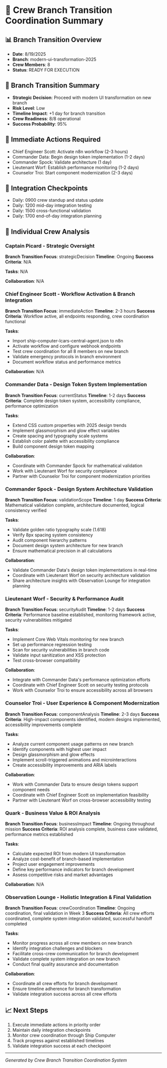 # 🚀 Crew Branch Transition Coordination Summary

## 📊 Branch Transition Overview
- **Date**: 8/19/2025
- **Branch**: modern-ui-transformation-2025
- **Crew Members**: 8
- **Status**: READY FOR EXECUTION

## 🎯 Branch Transition Summary
- **Strategic Decision**: Proceed with modern UI transformation on new branch
- **Risk Level**: Low
- **Timeline Impact**: +1 day for branch transition
- **Crew Readiness**: 8/8 operational
- **Success Probability**: 95%

## 🚀 Immediate Actions Required

- Chief Engineer Scott: Activate n8n workflow (2-3 hours)
- Commander Data: Begin design token implementation (1-2 days)
- Commander Spock: Validate architecture (1 day)
- Lieutenant Worf: Establish performance monitoring (1-2 days)
- Counselor Troi: Start component modernization (2-3 days)

## 🔗 Integration Checkpoints

- Daily: 0900 crew standup and status update
- Daily: 1200 mid-day integration testing
- Daily: 1500 cross-functional validation
- Daily: 1700 end-of-day integration planning

## 👥 Individual Crew Analysis


### Captain Picard - Strategic Oversight
**Branch Transition Focus**: strategicDecision
**Timeline**: Ongoing
**Success Criteria**: N/A

**Tasks**:
N/A

**Collaboration**:
N/A


### Chief Engineer Scott - Workflow Activation & Branch Integration
**Branch Transition Focus**: immediateAction
**Timeline**: 2-3 hours
**Success Criteria**: Workflow active, all endpoints responding, crew coordination functional

**Tasks**:
- Import ship-computer-lcars-central-agent.json to n8n
- Activate workflow and configure webhook endpoints
- Test crew coordination for all 8 members on new branch
- Validate emergency protocols in branch environment
- Document workflow status and performance metrics

**Collaboration**:
N/A


### Commander Data - Design Token System Implementation
**Branch Transition Focus**: currentStatus
**Timeline**: 1-2 days
**Success Criteria**: Complete design token system, accessibility compliance, performance optimization

**Tasks**:
- Extend CSS custom properties with 2025 design trends
- Implement glassmorphism and glow effect variables
- Create spacing and typography scale systems
- Establish color palette with accessibility compliance
- Build component design token mapping

**Collaboration**:
- Coordinate with Commander Spock for mathematical validation
- Work with Lieutenant Worf for security compliance
- Partner with Counselor Troi for component modernization priorities


### Commander Spock - Design System Architecture Validation
**Branch Transition Focus**: validationScope
**Timeline**: 1 day
**Success Criteria**: Mathematical validation complete, architecture documented, logical consistency verified

**Tasks**:
- Validate golden ratio typography scale (1.618)
- Verify 8px spacing system consistency
- Audit component hierarchy patterns
- Document design system architecture for new branch
- Ensure mathematical precision in all calculations

**Collaboration**:
- Validate Commander Data's design token implementations in real-time
- Coordinate with Lieutenant Worf on security architecture validation
- Share architecture insights with Observation Lounge for integration planning


### Lieutenant Worf - Security & Performance Audit
**Branch Transition Focus**: securityAudit
**Timeline**: 1-2 days
**Success Criteria**: Performance baseline established, monitoring framework active, security vulnerabilities mitigated

**Tasks**:
- Implement Core Web Vitals monitoring for new branch
- Set up performance regression testing
- Scan for security vulnerabilities in branch code
- Validate input sanitization and XSS protection
- Test cross-browser compatibility

**Collaboration**:
- Integrate with Commander Data's performance optimization efforts
- Coordinate with Chief Engineer Scott on security testing protocols
- Work with Counselor Troi to ensure accessibility across all browsers


### Counselor Troi - User Experience & Component Modernization
**Branch Transition Focus**: componentAnalysis
**Timeline**: 2-3 days
**Success Criteria**: High-impact components identified, modern designs implemented, accessibility improvements complete

**Tasks**:
- Analyze current component usage patterns on new branch
- Identify components with highest user impact
- Design glassmorphism and glow effects
- Implement scroll-triggered animations and microinteractions
- Create accessibility improvements and ARIA labels

**Collaboration**:
- Work with Commander Data to ensure design tokens support component needs
- Coordinate with Chief Engineer Scott on implementation feasibility
- Partner with Lieutenant Worf on cross-browser accessibility testing


### Quark - Business Value & ROI Analysis
**Branch Transition Focus**: businessImpact
**Timeline**: Ongoing throughout mission
**Success Criteria**: ROI analysis complete, business case validated, performance metrics established

**Tasks**:
- Calculate expected ROI from modern UI transformation
- Analyze cost-benefit of branch-based implementation
- Project user engagement improvements
- Define key performance indicators for branch development
- Assess competitive risks and market advantages

**Collaboration**:
N/A


### Observation Lounge - Holistic Integration & Final Validation
**Branch Transition Focus**: crewCoordination
**Timeline**: Ongoing coordination, final validation in Week 3
**Success Criteria**: All crew efforts coordinated, complete system integration validated, successful handoff completed

**Tasks**:
- Monitor progress across all crew members on new branch
- Identify integration challenges and blockers
- Facilitate cross-crew communication for branch development
- Validate complete system integration on new branch
- Conduct final quality assurance and documentation

**Collaboration**:
- Coordinate all crew efforts for branch development
- Ensure timeline adherence for branch transformation
- Validate integration success across all crew efforts


## 📈 Next Steps
1. Execute immediate actions in priority order
2. Maintain daily integration checkpoints
3. Monitor crew coordination through Ship Computer
4. Track progress against established timelines
5. Validate integration success at each checkpoint

---
*Generated by Crew Branch Transition Coordination System*

